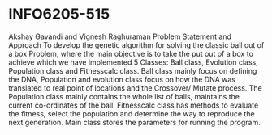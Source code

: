 # INFO6205-515
Akshay Gavandi and Vignesh Raghuraman
Problem Statement and Approach
To develop the genetic algorithm for solving the classic ball out of a box Problem, where the main objective is to take the put out of a box to achieve which we have implemented 5 Classes: Ball class, Evolution class, Population class and Fitnesscalc class. Ball class mainly focus on defining the DNA, Population and evolution class focus on how the DNA was translated to real point of locations and the Crossover/ Mutate process. The Population class mainly contains the whole list of balls, maintains the current co-ordinates of the ball. Fitnesscalc class has methods to evaluate the fitness, select the population and determine the way to reproduce the next generation. Main class stores the parameters for running the program.
